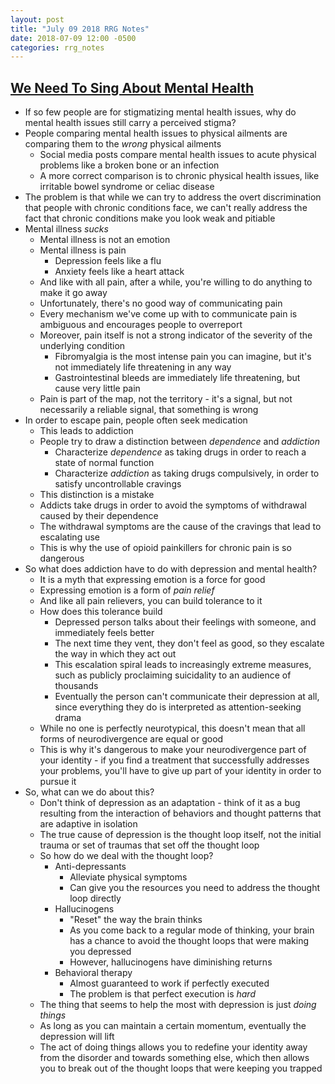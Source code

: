 ```yaml
---
layout: post
title: "July 09 2018 RRG Notes"
date: 2018-07-09 12:00 -0500
categories: rrg_notes
---
```


## [We Need To Sing About Mental Health](https://hotelconcierge.tumblr.com/post/116790700524/we-need-to-sing-about-mental-health)

- If so few people are for stigmatizing mental health issues, why do mental health issues still carry a perceived stigma?
- People comparing mental health issues to physical ailments are comparing them to the _wrong_ physical ailments
    - Social media posts compare mental health issues to acute physical problems like a broken bone or an infection
    - A more correct comparison is to chronic physical health issues, like irritable bowel syndrome or celiac disease
- The problem is that while we can try to address the overt discrimination that people with chronic conditions face, we can't really address the fact that chronic conditions make you look weak and pitiable
- Mental illness _sucks_
    - Mental illness is not an emotion
    - Mental illness is pain
        - Depression feels like a flu
        - Anxiety feels like a heart attack
    - And like with all pain, after a while, you're willing to do anything to make it go away
    - Unfortunately, there's no good way of communicating pain
    - Every mechanism we've come up with to communicate pain is ambiguous and encourages people to overreport
    - Moreover, pain itself is not a strong indicator of the severity of the underlying condition
        - Fibromyalgia is the most intense pain you can imagine, but it's not immediately life threatening in any way
        - Gastrointestinal bleeds are immediately life threatening, but cause very little pain
    - Pain is part of the map, not the territory - it's a signal, but not necessarily a reliable signal, that something is wrong
- In order to escape pain, people often seek medication
    - This leads to addiction
    - People try to draw a distinction between _dependence_ and _addiction_
        - Characterize _dependence_ as taking drugs in order to reach a state of normal function
        - Characterize _addiction_ as taking drugs compulsively, in order to satisfy uncontrollable cravings
    - This distinction is a mistake
    - Addicts take drugs in order to avoid the symptoms of withdrawal caused by their dependence
    - The withdrawal symptoms are the cause of the cravings that lead to escalating use
    - This is why the use of opioid painkillers for chronic pain is so dangerous
- So what does addiction have to do with depression and mental health?
    - It is a myth that expressing emotion is a force for good
    - Expressing emotion is a form of _pain relief_
    - And like all pain relievers, you can build tolerance to it
    - How does this tolerance build
        - Depressed person talks about their feelings with someone, and immediately feels better
        - The next time they vent, they don't feel as good, so they escalate the way in which they act out
        - This escalation spiral leads to increasingly extreme measures, such as publicly proclaiming suicidality to an audience of thousands
        - Eventually the person can't communicate their depression at all, since everything they do is interpreted as attention-seeking drama
    - While no one is perfectly neurotypical, this doesn't mean that all forms of neurodivergence are equal or good
    - This is why it's dangerous to make your neurodivergence part of your identity - if you find a treatment that successfully addresses your problems, you'll have to give up part of your identity in order to pursue it
- So, what can we do about this?
    - Don't think of depression as an adaptation - think of it as a bug resulting from the interaction of behaviors and thought patterns that are adaptive in isolation
    - The true cause of depression is the thought loop itself, not the initial trauma or set of traumas that set off the thought loop
    - So how do we deal with the thought loop?
        - Anti-depressants
            - Alleviate physical symptoms
            - Can give you the resources you need to address the thought loop directly
        - Hallucinogens
            - "Reset" the way the brain thinks
            - As you come back to a regular mode of thinking, your brain has a chance to avoid the thought loops that were making you depressed
            - However, hallucinogens have diminishing returns
        - Behavioral therapy
            - Almost guaranteed to work if perfectly executed
            - The problem is that perfect execution is _hard_
    - The thing that seems to help the most with depression is just _doing things_
    - As long as you can maintain a certain momentum, eventually the depression will lift
    - The act of doing things allows you to redefine your identity away from the disorder and towards something else, which then allows you to break out of the thought loops that were keeping you trapped
